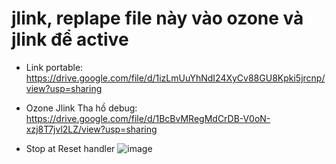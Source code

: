 # jlink, replape file này vào ozone và jlink để active 
- Link portable: https://drive.google.com/file/d/1izLmUuYhNdI24XyCv88GU8Kpki5jrcnp/view?usp=sharing
- Ozone Jlink Tha hồ debug: https://drive.google.com/file/d/1BcBvMRegMdCrDB-V0oN-xzj8T7jvl2LZ/view?usp=sharing

- Stop at Reset handler
![image](https://github.com/user-attachments/assets/1dc95cef-fb40-4e4e-bad9-31a40383baef)

